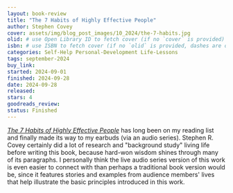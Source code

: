 ```yaml
---
layout: book-review
title: "The 7 Habits of Highly Effective People"
author: Stephen Covey
cover: assets/img/blog_post_images/10_2024/the-7-habits.jpg
olid: # use Open Library ID to fetch cover (if no `cover` is provided)
isbn: # use ISBN to fetch cover (if no `olid` is provided, dashes are optional)
categories: Self-Help Personal-Development Life-Lessons
tags: september-2024
buy_link:
started: 2024-09-01
finished: 2024-09-28
date: 2024-09-28
released: 
stars: 4
goodreads_review: 
status: Finished
---
```


[*The 7 Habits of Highly Effective People*](https://www.franklincovey.com/the-7-habits/) has long been on my reading list and finally made its way to my earbuds (via an audio series). Stephen R. Covey certainly did a lot of research and "background study" living life before writing this book, because hard-won wisdom shines through many of its paragraphs. I personally think the live audio series version of this work is even easier to connect with than perhaps a traditional book version would be, since it features stories and examples from audience members' lives that help illustrate the basic principles introduced in this work.